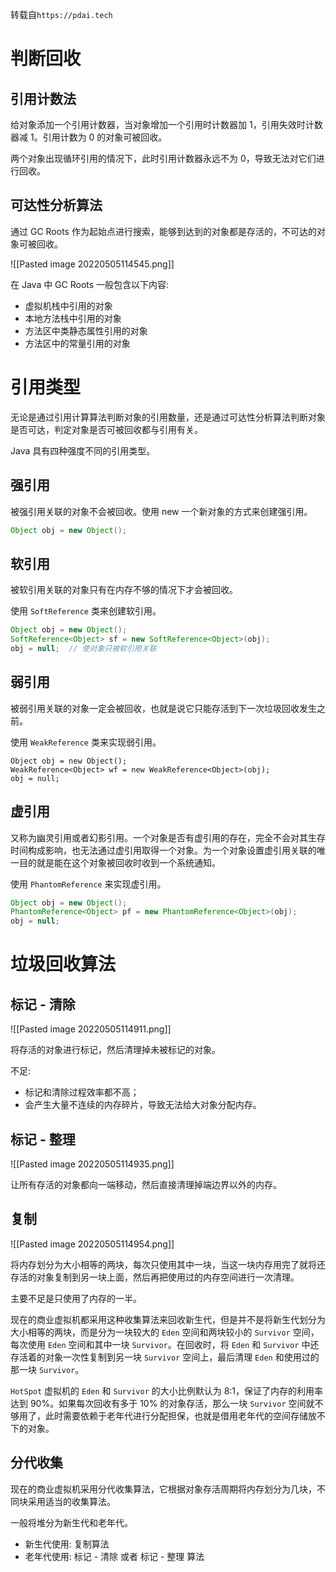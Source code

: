 转载自`https://pdai.tech`
# 判断回收
## 引用计数法
给对象添加一个引用计数器，当对象增加一个引用时计数器加 1，引用失效时计数器减 1。引用计数为 0 的对象可被回收。

两个对象出现循环引用的情况下，此时引用计数器永远不为 0，导致无法对它们进行回收。

## 可达性分析算法
通过 GC Roots 作为起始点进行搜索，能够到达到的对象都是存活的，不可达的对象可被回收。

![[Pasted image 20220505114545.png]]

在 Java 中 GC Roots 一般包含以下内容:
-   虚拟机栈中引用的对象
-   本地方法栈中引用的对象
-   方法区中类静态属性引用的对象
-   方法区中的常量引用的对象

# 引用类型

无论是通过引用计算算法判断对象的引用数量，还是通过可达性分析算法判断对象是否可达，判定对象是否可被回收都与引用有关。

Java 具有四种强度不同的引用类型。

## 强引用
被强引用关联的对象不会被回收。使用 new 一个新对象的方式来创建强引用。

```java
Object obj = new Object();
```
## 软引用

被软引用关联的对象只有在内存不够的情况下才会被回收。

使用 `SoftReference` 类来创建软引用。

```java
Object obj = new Object();
SoftReference<Object> sf = new SoftReference<Object>(obj);
obj = null;  // 使对象只被软引用关联
```

## 弱引用

被弱引用关联的对象一定会被回收，也就是说它只能存活到下一次垃圾回收发生之前。

使用 `WeakReference` 类来实现弱引用。

```
Object obj = new Object();
WeakReference<Object> wf = new WeakReference<Object>(obj);
obj = null;
```

## 虚引用

又称为幽灵引用或者幻影引用。一个对象是否有虚引用的存在，完全不会对其生存时间构成影响，也无法通过虚引用取得一个对象。为一个对象设置虚引用关联的唯一目的就是能在这个对象被回收时收到一个系统通知。

使用 `PhantomReference` 来实现虚引用。

```java
Object obj = new Object();
PhantomReference<Object> pf = new PhantomReference<Object>(obj);
obj = null;
```

# 垃圾回收算法
## 标记 - 清除
![[Pasted image 20220505114911.png]]

将存活的对象进行标记，然后清理掉未被标记的对象。

不足:
-   标记和清除过程效率都不高；
-   会产生大量不连续的内存碎片，导致无法给大对象分配内存。

## 标记 - 整理

![[Pasted image 20220505114935.png]]

让所有存活的对象都向一端移动，然后直接清理掉端边界以外的内存。

## 复制

![[Pasted image 20220505114954.png]]

将内存划分为大小相等的两块，每次只使用其中一块，当这一块内存用完了就将还存活的对象复制到另一块上面，然后再把使用过的内存空间进行一次清理。

主要不足是只使用了内存的一半。

现在的商业虚拟机都采用这种收集算法来回收新生代，但是并不是将新生代划分为大小相等的两块，而是分为一块较大的 `Eden` 空间和两块较小的 `Survivor` 空间，每次使用 `Eden` 空间和其中一块 `Survivor`。在回收时，将 `Eden` 和 `Survivor` 中还存活着的对象一次性复制到另一块 `Survivor` 空间上，最后清理 `Eden` 和使用过的那一块 `Survivor`。

`HotSpot` 虚拟机的 `Eden` 和 `Survivor` 的大小比例默认为 8:1，保证了内存的利用率达到 90%。如果每次回收有多于 10% 的对象存活，那么一块 `Survivor` 空间就不够用了，此时需要依赖于老年代进行分配担保，也就是借用老年代的空间存储放不下的对象。

## 分代收集

现在的商业虚拟机采用分代收集算法，它根据对象存活周期将内存划分为几块，不同块采用适当的收集算法。

一般将堆分为新生代和老年代。
-   新生代使用: 复制算法
-   老年代使用: 标记 - 清除 或者 标记 - 整理 算法